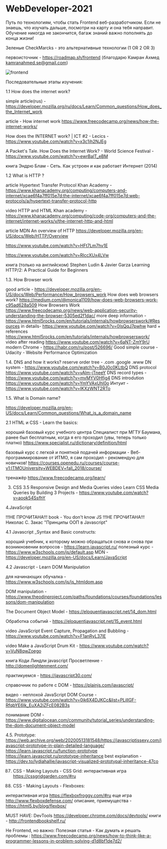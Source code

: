 # WebDeveloper-2021

Путь по технологиям, чтобы стать Frontend веб-разработчиком.
Если не знаешь, что изучать дальше, посмотри на карту и она тебя направит. 
Обучение никогда не закончится, багаж знаний важно пополнять до конца жизни!

Зеленые CheckMarcks - это альтернативные технологии (1 OR 2 OR 3)

первоисточник - https://roadmap.sh/frontend (благодарю Камран Ахмед <kamranahmed.se@gmail.com>)

![frontend](https://user-images.githubusercontent.com/34003808/113473562-aa140f00-9483-11eb-8adf-c942de35b5d4.png)

Последовательные этапы изучения:

1.1 How does the internet work?


simple article(rus) - https://developer.mozilla.org/ru/docs/Learn/Common_questions/How_does_the_Internet_work 

article - How internet work https://www.freecodecamp.org/news/how-the-internet-works/

 How does the INTERNET work? | ICT #2 - Lecics -  https://www.youtube.com/watch?v=x3c1ih2NJEg 
 
 A Packet's Tale. How Does the Internet Work? - World Science Festival - https://www.youtube.com/watch?v=ewrBalT_eBM 
 
 книга Эндрю Блам - Сеть. Как устроен и как работает Интернет (2014)
 
 1.2 What is HTTP ?
 
article Hypertext Transfer Protocol Khan Academy - https://www.khanacademy.org/computing/computers-and-internet/xcae6f4a7ff015e7d:the-internet/xcae6f4a7ff015e7d:web-protocols/a/hypertext-transfer-protocol-http
 
 video HTTP and HTML Khan academy - https://www.khanacademy.org/computing/code-org/computers-and-the-internet/internet-works/v/the-internet-http-and-html
 
 article MDN An overview of HTTP https://developer.mozilla.org/en-US/docs/Web/HTTP/Overview
 
 https://www.youtube.com/watch?v=HFt7Lm7hv1E
 
 https://www.youtube.com/watch?v=RlccXUx4LVw
 
 книга (только на английском) Stephen Ludin & Javier Garza Learning HTTP/2: A Practical Guide for Beginners
 
 1.3. How Browser work
 
 good article - https://developer.mozilla.org/en-US/docs/Web/Performance/How_browsers_work
 How does web browsers work?  https://medium.com/@monica1109/how-does-web-browsers-work-c95ad628a509
 How Browsers Work https://www.freecodecamp.org/news/web-application-security-understanding-the-browser-5305ed2f1dac/
 more deep information - https://www.html5rocks.com/en/tutorials/internals/howbrowserswork/#Resources
 in details-  https://www.youtube.com/watch?v=0IsQqJ7pwhw
 hard + references https://www.html5rocks.com/en/tutorials/internals/howbrowserswork/
 video after reading https://www.youtube.com/watch?v=6aNT-ZmY9rU
 modern Chrome - https://habr.com/ru/post/526696/
 Good simple course - Udacity - Website Performance Optimization
 
 1.4. DNS and how it works?
 reserve order tree - .com .google .www
 DN system - https://www.youtube.com/watch?v=B0J0c0KLtbQ
 DNS protocol https://www.youtube.com/watch?v=yAlm-jTneeY
 DNS record types - https://www.youtube.com/watch?v=mvMYV0Hfig4
 DNS introdution https://www.youtube.com/watch?v=YmYVAxUhl0o
 Интуит - https://www.youtube.com/watch?v=IKXzWNT2RTo
 
 1.5. What is Domain name?
 
 https://developer.mozilla.org/en-US/docs/Learn/Common_questions/What_is_a_domain_name
 
 

2.1 HTML и CSS - Learn the basics:

хороший базовый курс учебного центра Специалист при МГТУ Баумана, ранее был бесплатным, когда я его проходил (увы, теперь только платно) 
https://www.specialist.ru/dictionary/definition/html

базовый курс с легкой и понятной подачей информации -  Веб-программирование от ИТМО, я сам проходил - рекомендую для новичков! https://courses.openedu.ru/courses/course-v1:ITMOUniversity+WEBDEV+fall_2018/course/

тренажёр https://www.freecodecamp.org/learn/

3. CSS
3.5 Responsive Design and Media Queries
video Learn CSS Media Queries by Building 3 Projects - https://www.youtube.com/watch?v=aook54SsfhY

4.JavaScript

!!!НЕ ПРОЧИТАНА!!! book - You don't know JS 
!!!НЕ ПРОЧИТАНА!!! Николас С. Закас "Принципы ООП в Javascript"

4.1 Javascript _Syntax and Basic constructs:

хороший учебник, к которому можно обращаться снова и снова при возникновении вопросов - https://learn.javascript.ru/ 
полезный курс - https://www.w3schools.com/js/default.asp
MDN - https://developer.mozilla.org/en-US/docs/Learn/JavaScript

4.2 Javascript - Learn DOM Manipulation

для начинающих обучалка - https://www.w3schools.com/js/js_htmldom.asp

DOM manipulation - https://www.theodinproject.com/paths/foundations/courses/foundations/lessons/dom-manipulation

The Document Object Model  - https://eloquentjavascript.net/14_dom.html

Обработка событий - https://eloquentjavascript.net/15_event.html

video JavaScript Event Capture, Propagation and Bubbling - https://www.youtube.com/watch?v=F1anRyL37lE

video Make a JavaScript Drum Kit - https://www.youtube.com/watch?v=VuN8qwZoego

книга Коди Линдли javascript Просветление - http://domenlightenment.com/

практикуемся - https://javascript30.com/

справочник по работе с DOM - https://plainjs.com/javascript/

видео - неплохой JavaScript DOM Course - https://www.youtube.com/watch?v=0ik6X4DJKCc&list=PLillGF-RfqbYE6Ik_EuXA2iZFcE082B3s

понимание DOM - https://www.digitalocean.com/community/tutorial_series/understanding-the-dom-document-object-model

4.5.
Prototype:
https://web.archive.org/web/20200513181548/https://javascriptissexy.com/javascript-prototype-in-plain-detailed-language/
https://learn.javascript.ru/function-prototype
https://learn.javascript.ru/prototype-inheritance
best explanation - https://dev.to/lydiahallie/javascript-visualized-prototypal-inheritance-47co

87. CSS - Making Layouts - CSS Grid:
интерактивная игра https://cssgridgarden.com/#ru

88. CSS - Making Layouts - Flexboxes:

интерактивная игра https://flexboxfroggy.com/#ru
еще игра
http://www.flexboxdefense.com/
описание, приемущества - https://html5.by/blog/flexbox/

MUST HAVE:
DevTools https://developer.chrome.com/docs/devtools/
книги - http://frontendbookshelf.ru/

Не Frontend, но важно:
Полезная статья - Как думать и решать проблемы :
https://www.freecodecamp.org/news/how-to-think-like-a-programmer-lessons-in-problem-solving-d1d8bf1de7d2/


